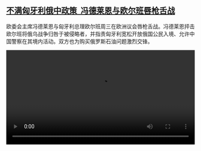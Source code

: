 <!--1728803824000-->
[不满匈牙利俄中政策  冯德莱恩与欧尔班唇枪舌战](https://www.dw.com/zh/%E4%B8%8D%E6%BB%A1%E5%8C%88%E7%89%99%E5%88%A9%E4%BF%84%E4%B8%AD%E6%94%BF%E7%AD%96%20%C2%A0%E5%86%AF%E5%BE%B7%E8%8E%B1%E6%81%A9%E4%B8%8E%E6%AC%A7%E5%B0%94%E7%8F%AD%E5%94%87%E6%9E%AA%E8%88%8C%E6%88%98/a-70456726)
------

<p>欧委会主席冯德莱恩与匈牙利总理欧尔班周三在欧洲议会唇枪舌战。冯德莱恩抨击欧尔班将俄乌战争归咎于被侵略者，并指责匈牙利宽松开放俄国公民入境、允许中国警察在其境内活动。双方也为购买俄罗斯石油问题激烈交锋。</small></p><video src="https://tvdownloaddw-a.akamaihd.net/Events/mp4/vdt_zh/2024/dwvgchi241010_vonderleyen-_01imw_AVC_1280x720.mp4" controls style="width:100%"></video>

